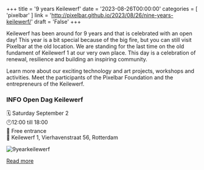 +++
title = '9 years Keilewerf'
date = '2023-08-26T00:00:00'
categories = [ 
 'pixelbar' 
] 
link = 'http://pixelbar.github.io/2023/08/26/nine-years-keilewerf/'
draft = 'False'
+++

<p>Keilewerf has been around for 9 years and that is celebrated with an open day!
This year is a bit special because of the big fire, but you can still visit Pixelbar at the old location.
We are standing for the last time on the old fundament of Keilewerf 1 at our very own place.
This day is a celebration of renewal, resilience and building an inspiring community.</p>

<p>Learn more about our exciting technology and art projects, workshops and activities. Meet the participants of the Pixelbar Foundation and the entrepreneurs of the Keilewerf.</p>

<h3 id="info-open-dag-keilewerf"><strong>INFO Open Dag Keilewerf</strong><br /></h3>
<p>🗓 Saturday September 2<br />
🕛12:00 till 18:00<br />
💸 Free entrance<br />
📍 Keilewerf 1, Vierhavenstraat 56, Rotterdam<br /></p>

<p><img alt="9yearkeilewerf" src="https://www.pixelbar.nl/public/images/blog/keile-9jaar-v6-vierkant.jpg" /></p>

[Read more](http://pixelbar.github.io/2023/08/26/nine-years-keilewerf/)